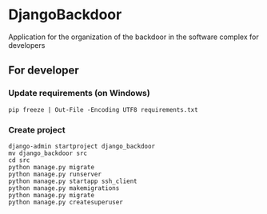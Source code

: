 # DjangoBackdoor
Application for the organization of the backdoor in the software complex for developers

## For developer
### Update requirements (on Windows)
```
pip freeze | Out-File -Encoding UTF8 requirements.txt
```
### Create project
```commandline
django-admin startproject django_backdoor
mv django_backdoor src
cd src
python manage.py migrate
python manage.py runserver
python manage.py startapp ssh_client
python manage.py makemigrations
python manage.py migrate
python manage.py createsuperuser
```